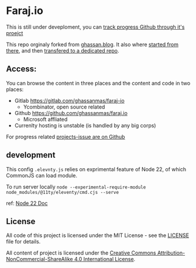 # Faraj.io


This is still under deveploment, you can [track progress Github through it's proejct](https://github.com/users/ghassanmas/projects/3)

This repo orginaly forked from [ghassan.blog](https://github.com/ghassanmas/ghassan.blog). It also where [started from there](https://github.com/ghassanmas/ghassan.blog/commit/6db8ed4eb0a4a846aef3d2399ecea6b78154a90f), and then [transfered to a dedicated repo](https://github.com/ghassanmas/ghassan.blog/commit/b0d2ff706b75363674b3c07972fdc7bd16c61ad9).

## Access:

You can browse the content in three places and the content and code in two places:

- Gitlab https://gitlab.com/ghassanmas/faraj-io
    - Ycombinator, open source related
- Github https://github.com/ghassanmas/faraj.io
   - Microsoft affliated
- Currenlty hosting is unstable (is handled by any big corps)


For progress related [projects-issue are on Github](https://github.com/users/ghassanmas/projects/3) 

## development

This config `.elevnty.js` relies on exprimental feature of Node 22, of which CommonJS can load module.

To run server locally `node --experimental-require-module node_modules/@11ty/eleventy/cmd.cjs --serve`

ref: [Node 22 Doc](https://nodejs.org/en/blog/announcements/v22-release-announce#support-requireing-synchronous-esm-graphs)

## License

All code of this project is licensed under the MIT License - see the [LICENSE](LICENSE) file for details.

All content of project is licensed under the [Creative Commons Attribution-NonCommercial-ShareAlike 4.0 International License](https://creativecommons.org/licenses/by-nc-sa/4.0/).
